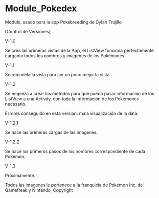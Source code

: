 Module_Pokedex
==============

Modulo, usado para la app Pokebreeding de Dylan Trujillo

[Control de Versiones]

V-1.0

Se crea las primeras vistas de la App, el ListView funciona perfectamente carganto todos los nombres y imagenes de los Pokémones.

V-1.1

Se remodela la vista para ser un poco mejor la vista.

V-1.2

Se empieza a crear los metodos para que pueda pasar información de los ListView a una Activity, con toda la información de los Pokémones necesario.

Errores conseguido en esta versión: mala visualización de la data.

V-1.2.1

Se hace las primeras cargas de las imagenes.

V-1.2.2

Se hace los primeros pasos de los nombres correspondiente de cada Pokemon.

V-1.3

Próximamente...

Todos las imagenes le pertenece a la franquicia de Pokémon Inc. de Gamefreak y Nintendo, Copyright
